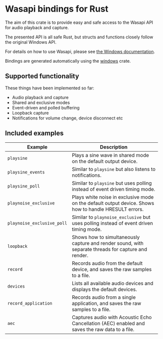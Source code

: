 # Wasapi bindings for Rust

The aim of this crate is to provide easy and safe access to the Wasapi API for audio playback and capture. 

The presented API is all safe Rust, but structs and functions closely follow the original Windows API. 

For details on how to use Wasapi, please see [the Windows documentation](https://docs.microsoft.com/en-us/windows/win32/coreaudio/core-audio-interfaces).

Bindings are generated automatically using the [windows](https://crates.io/crates/windows) crate.

## Supported functionality

These things have been implemented so far:

- Audio playback and capture
- Shared and exclusive modes
- Event-driven and polled buffering
- Loopback capture
- Notifications for volume change, device disconnect etc

## Included examples

| Example                    | Description                                                                                            |
| -------------------------- | ------------------------------------------------------------------------------------------------------ |
| `playsine`                 | Plays a sine wave in shared mode on the default output device.                                         |
| `playsine_events`          | Similar to `playsine` but also listens to notifications.                                               |
| `playsine_poll`            | Similar to `playsine` but uses polling instead of event driven timing mode.                            |
| `playnoise_exclusive`      | Plays white noise in exclusive mode on the default output device. Shows how to handle HRESULT errors.  |
| `playnoise_exclusive_poll` | Similar to `playnoise_exclusive` but uses polling instead of event driven timing mode.                 |
| `loopback`                 | Shows how to simultaneously capture and render sound, with separate threads for capture and render.    |
| `record`                   | Records audio from the default device, and saves the raw samples to a file.                            |
| `devices`                  | Lists all available audio devices and displays the default devices.                                    |
| `record_application`       | Records audio from a single application, and saves the raw samples to a file.                          |
| `aec`                      | Captures audio with Acoustic Echo Cancellation (AEC) enabled and saves the raw data to a file.         |

